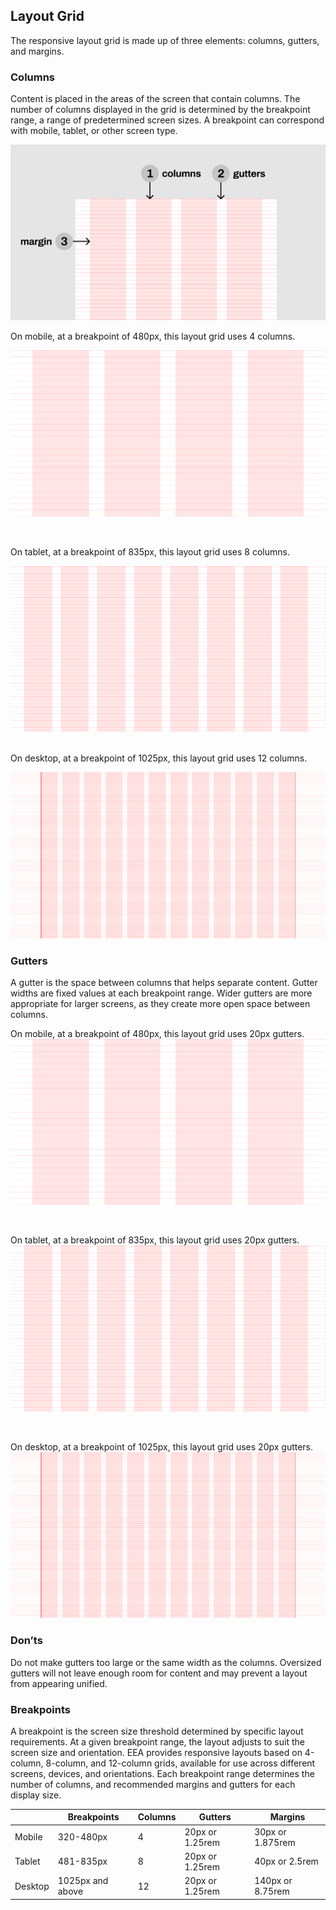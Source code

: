 ## Layout Grid

The responsive layout grid is made up of three elements: columns, gutters, and margins.

### Columns

Content is placed in the areas of the screen that contain columns. The number of columns displayed in the grid is determined by the breakpoint range, a range of predetermined screen sizes. A breakpoint can correspond with mobile, tablet, or other screen type.

![](../static/grid1.png)
<br />

On mobile, at a breakpoint of 480px, this layout grid uses 4 columns.

![](../static/mobile-mid-grid.png)

<br />

On tablet, at a breakpoint of 835px, this layout grid uses 8 columns.

![](../static/tablet-mid-grid.png)   

<br /> 
On desktop, at a breakpoint of 1025px, this layout grid uses 12 columns.

![](../static/desktop-mid-grid.png)

### Gutters

A gutter is the space between columns that helps separate content. Gutter widths are fixed values at each breakpoint range. Wider gutters are more appropriate for larger screens, as they create more open space between columns.
<br />

On mobile, at a breakpoint of 480px, this layout grid uses 20px gutters.  
![](../static/mobile-mid-grid.png)   

<br />

On tablet, at a breakpoint of 835px, this layout grid uses 20px gutters.  
![](../static/tablet-mid-grid.png)   

<br />

On desktop, at a breakpoint of 1025px, this layout grid uses 20px gutters.   
![](../static/desktop-mid-grid.png)   


### Don’ts

Do not make gutters too large or the same width as the columns. Oversized gutters will not leave enough room for content and may prevent a layout from appearing unified.

### Breakpoints

A breakpoint is the screen size threshold determined by specific layout requirements. At a given breakpoint range, the layout adjusts to suit the screen size and orientation.
ΕΕΑ provides responsive layouts based on 4-column, 8-column, and 12-column grids, available for use across different screens, devices, and orientations.
Each breakpoint range determines the number of columns, and recommended margins and gutters for each display size.


<table style={{textAlign:'center'}}>
    <thead style={{width:700+'px'}}>
        <th></th>
        <th>Breakpoints</th>
        <th>Columns</th>
        <th>Gutters</th>
        <th>Margins</th>
    </thead>
    <tbody>
        <tr>
            <td style={{fontWeight:'bold'}}>Mobile</td>
            <td>320-480px</td>
            <td>4</td>
            <td>20px or 1.25rem</td>
            <td>30px or 1.875rem</td>
        </tr>
        <tr>
            <td style={{fontWeight:'bold'}}>Tablet</td>
            <td>481-835px</td>
            <td>8 </td>
            <td>20px or 1.25rem</td>
            <td>40px or 2.5rem</td>
        </tr>
        <tr>
            <td style={{fontWeight:'bold'}}>Desktop</td>
            <td>1025px and above</td>
            <td>12</td>
            <td>20px or 1.25rem</td>
            <td>140px or 8.75rem</td>
        </tr>
    </tbody>
</table>

